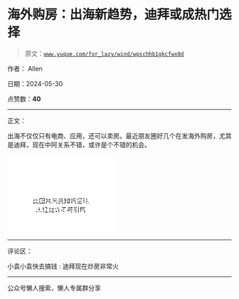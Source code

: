 # 海外购房：出海新趋势，迪拜或成热门选择

> 原文：[`www.yuque.com/for_lazy/wind/wpschhb1gkcfwx8d`](https://www.yuque.com/for_lazy/wind/wpschhb1gkcfwx8d)

作者： Allen

日期：2024-05-30

点赞数：**40**

* * *

正文：

出海不仅仅只有电商、应用，还可以卖房。最近朋友圈好几个在发海外购房，尤其是迪拜，现在中阿关系不错，或许是个不错的机会。

![](img/91989f6b75be0741678259863e4599c0.png)

* * *

评论区：

小袁小袁快去搞钱 : 迪拜现在炒房非常火

* * *

公众号懒人搜索，懒人专属群分享